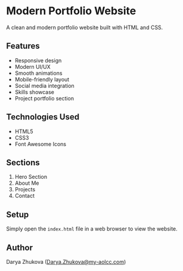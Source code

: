 # Modern Portfolio Website

A clean and modern portfolio website built with HTML and CSS.

## Features

- Responsive design
- Modern UI/UX
- Smooth animations
- Mobile-friendly layout
- Social media integration
- Skills showcase
- Project portfolio section

## Technologies Used

- HTML5
- CSS3
- Font Awesome Icons

## Sections

1. Hero Section
2. About Me
3. Projects
4. Contact

## Setup

Simply open the `index.html` file in a web browser to view the website.

## Author

Darya Zhukova (Darya.Zhukova@my-aolcc.com) 